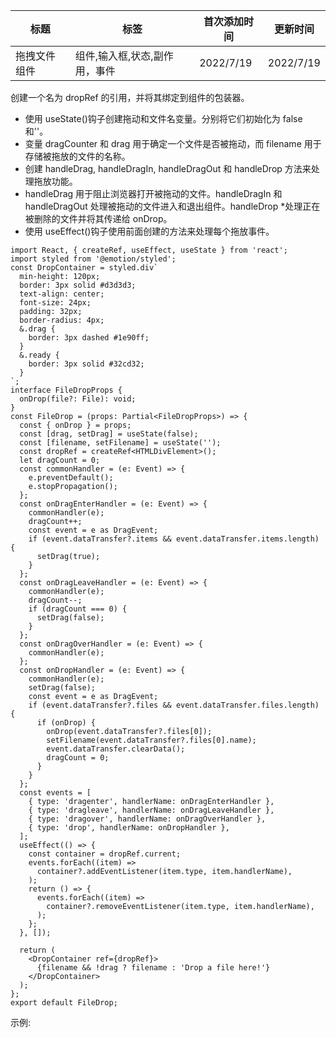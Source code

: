 | 标题         | 标签                          | 首次添加时间 | 更新时间  |
| ------------ | ----------------------------- | ------------ | --------- |
| 拖拽文件组件 | 组件,输入框,状态,副作用，事件 | 2022/7/19    | 2022/7/19 |

创建一个名为 dropRef 的引用，并将其绑定到组件的包装器。

- 使用 useState()钩子创建拖动和文件名变量。分别将它们初始化为 false 和''。
- 变量 dragCounter 和 drag 用于确定一个文件是否被拖动，而 filename 用于存储被拖放的文件的名称。
- 创建 handleDrag, handleDragIn, handleDragOut 和 handleDrop 方法来处理拖放功能。
- handleDrag 用于阻止浏览器打开被拖动的文件。handleDragIn 和 handleDragOut 处理被拖动的文件进入和退出组件。handleDrop \*处理正在被删除的文件并将其传递给 onDrop。
- 使用 useEffect()钩子使用前面创建的方法来处理每个拖放事件。

```tsx | pure
import React, { createRef, useEffect, useState } from 'react';
import styled from '@emotion/styled';
const DropContainer = styled.div`
  min-height: 120px;
  border: 3px solid #d3d3d3;
  text-align: center;
  font-size: 24px;
  padding: 32px;
  border-radius: 4px;
  &.drag {
    border: 3px dashed #1e90ff;
  }
  &.ready {
    border: 3px solid #32cd32;
  }
`;
interface FileDropProps {
  onDrop(file?: File): void;
}
const FileDrop = (props: Partial<FileDropProps>) => {
  const { onDrop } = props;
  const [drag, setDrag] = useState(false);
  const [filename, setFilename] = useState('');
  const dropRef = createRef<HTMLDivElement>();
  let dragCount = 0;
  const commonHandler = (e: Event) => {
    e.preventDefault();
    e.stopPropagation();
  };
  const onDragEnterHandler = (e: Event) => {
    commonHandler(e);
    dragCount++;
    const event = e as DragEvent;
    if (event.dataTransfer?.items && event.dataTransfer.items.length) {
      setDrag(true);
    }
  };
  const onDragLeaveHandler = (e: Event) => {
    commonHandler(e);
    dragCount--;
    if (dragCount === 0) {
      setDrag(false);
    }
  };
  const onDragOverHandler = (e: Event) => {
    commonHandler(e);
  };
  const onDropHandler = (e: Event) => {
    commonHandler(e);
    setDrag(false);
    const event = e as DragEvent;
    if (event.dataTransfer?.files && event.dataTransfer.files.length) {
      if (onDrop) {
        onDrop(event.dataTransfer?.files[0]);
        setFilename(event.dataTransfer?.files[0].name);
        event.dataTransfer.clearData();
        dragCount = 0;
      }
    }
  };
  const events = [
    { type: 'dragenter', handlerName: onDragEnterHandler },
    { type: 'dragleave', handlerName: onDragLeaveHandler },
    { type: 'dragover', handlerName: onDragOverHandler },
    { type: 'drop', handlerName: onDropHandler },
  ];
  useEffect(() => {
    const container = dropRef.current;
    events.forEach((item) =>
      container?.addEventListener(item.type, item.handlerName),
    );
    return () => {
      events.forEach((item) =>
        container?.removeEventListener(item.type, item.handlerName),
      );
    };
  }, []);

  return (
    <DropContainer ref={dropRef}>
      {filename && !drag ? filename : 'Drop a file here!'}
    </DropContainer>
  );
};
export default FileDrop;
```

示例:

<code src="./Demo.zh-CN.tsx"></code>

